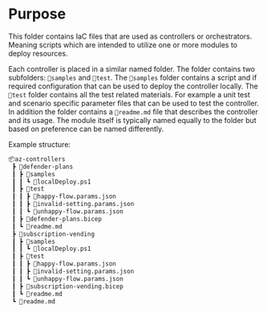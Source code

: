 # Purpose

This folder contains IaC files that are used as controllers or orchestrators. Meaning scripts which
are intended to utilize one or more modules to deploy resources.

Each controller is placed in a similar named folder. The folder contains two subfolders: `📂samples`
and `📂test`. The `📂samples` folder contains a script and if required configuration that can be
used to deploy the controller locally. The `📂test` folder contains all the test related materials.
For example a unit test and scenario specific parameter files that can be used to test the
controller. In addition the folder contains a `📜readme.md` file that describes the controller and
its usage.
The module itself is typically named equally to the folder but based on preference can be named
differently.

Example structure:

```html
📦az-controllers
 ┣ 📂defender-plans
 ┃ ┣ 📂samples
 ┃ ┃ ┗ 📜localDeploy.ps1
 ┃ ┣ 📂test
 ┃ ┃ ┣ 📜happy-flow.params.json
 ┃ ┃ ┣ 📜invalid-setting.params.json
 ┃ ┃ ┗ 📜unhappy-flow.params.json
 ┃ ┣ 📜defender-plans.bicep
 ┃ ┗ 📜readme.md
 ┣ 📂subscription-vending
 ┃ ┣ 📂samples
 ┃ ┃ ┗ 📜localDeploy.ps1
 ┃ ┣ 📂test
 ┃ ┃ ┣ 📜happy-flow.params.json
 ┃ ┃ ┣ 📜invalid-setting.params.json
 ┃ ┃ ┗ 📜unhappy-flow.params.json
 ┃ ┣ 📜subscription-vending.bicep
 ┃ ┗ 📜readme.md
 ┗ 📜readme.md
```
